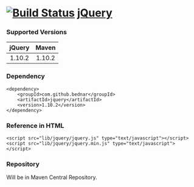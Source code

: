 [![Build Status](https://travis-ci.org/bednar/jQuery.png?branch=master)](https://travis-ci.org/bednar/jQuery) [jQuery](http://jquery.com)
======

### Supported Versions

|   jQuery  |   Maven   |
|:---------:|:---------:|
|   1.10.2  |   1.10.2  | 


### Dependency

    <dependency>
        <groupId>com.github.bednar</groupId>
        <artifactId>jquery</artifactId>
        <version>1.10.2</version>
    </dependency>

### Reference in HTML

    <script src="lib/jquery/jquery.js" type="text/javascript"></script>
    <script src="lib/jquery/jquery.min.js" type="text/javascript"></script>
    
### Repository

Will be in Maven Central Repository.
